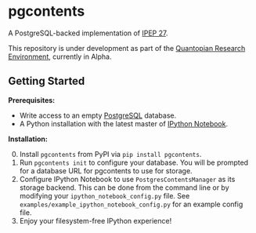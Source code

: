 pgcontents
==========

A PostgreSQL-backed implementation of [IPEP 27](https://github.com/ipython/ipython/wiki/IPEP-27:-Contents-Service).

This repository is under development as part of the [Quantopian Research Environment](https://www.quantopian.com/research), currently in Alpha.

Getting Started
---------------
**Prerequisites:**
 - Write access to an empty [PostgreSQL](http://www.postgresql.org) database.
 - A Python installation with the latest master of [IPython Notebook](https://www.github.com/ipython/ipython).

**Installation:**

0. Install `pgcontents` from PyPI via `pip install pgcontents`.
1. Run `pgcontents init` to configure your database.  You will be prompted for a database URL for pgcontents to use for storage.
2. Configure IPython Notebook to use `PostgresContentsManager` as its storage backend.  This can be done from the command line or by modifying your `ipython_notebook_config.py` file.  See `examples/example_ipython_notebook_config.py` for an example config file.
3. Enjoy your filesystem-free IPython experience!
